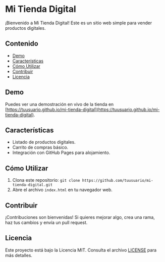 # Mi Tienda Digital

¡Bienvenido a Mi Tienda Digital! Este es un sitio web simple para vender productos digitales.

## Contenido

- [Demo](#demo)
- [Características](#características)
- [Cómo Utilizar](#cómo-utilizar)
- [Contribuir](#contribuir)
- [Licencia](#licencia)

## Demo

Puedes ver una demostración en vivo de la tienda en [https://tuusuario.github.io/mi-tienda-digital](https://tuusuario.github.io/mi-tienda-digital).

## Características

- Listado de productos digitales.
- Carrito de compras básico.
- Integración con GitHub Pages para alojamiento.

## Cómo Utilizar

1. Clona este repositorio: `git clone https://github.com/tuusuario/mi-tienda-digital.git`
2. Abre el archivo `index.html` en tu navegador web.

## Contribuir

¡Contribuciones son bienvenidas! Si quieres mejorar algo, crea una rama, haz tus cambios y envía un pull request.

## Licencia

Este proyecto está bajo la Licencia MIT. Consulta el archivo [LICENSE](LICENSE) para más detalles.
